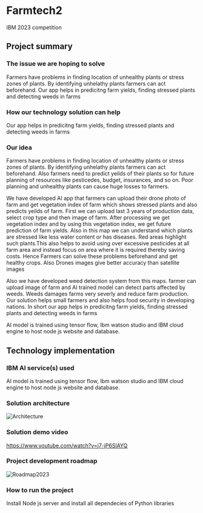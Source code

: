 # Farmtech2
IBM 2023 competition
## Project summary

### The issue we are hoping to solve
Farmers have problems in finding location of unhealthy plants or stress zones of plants. By identifying unhelathy plants farmers can act beforehand. Our app helps in predicitng farm yields, finding stressed plants and detecting weeds in farms  


### How our technology solution can help
Our app helps in predicitng farm yields, finding stressed plants and detecting weeds in farms


### Our idea
Farmers have problems in finding location of unhealthy plants or stress zones of plants. By identifying unhelathy plants farmers can act beforehand. 
Also farmers need to predict yeilds of their plants so for future planning of resources like pesticedes, budget, insurances, and so on. Poor planning and unhealthy plants can cause huge losses to farmers. 

We have developed AI app that farmers can upload their drone photo of farm and get vegetation index of farm which shows stressed plants and also predicts yeilds of farm. First we can upload last 3 years of  production data, select crop type and then image of farm. After processing we get vegetation index and by using this vegetation index, we get future prediction of farm yields. Also in this map we can understand which plants are stressed like less water content or has diseases. Red areas highlight such plants.This also helps to avoid using over excessive pesticides at all farm area and instead focus on area where it is required thereby saving costs. Hence Farmers can solve these problems beforehand and get healthy crops. Also Drones images give better accuracy than satellite images 

Also we have developed weed detection system from this maps. farmer can upload image of farm and AI trained model can detect parts affected by weeds. Weeds damages farms very severly and reduce farm production. Our solution helps small farmers and also helps food security in developing nations. In short our app helps in predicitng farm yields, finding stressed plants and detecting weeds in farms  

AI model is trained using tensor flow, Ibm watson studio and IBM cloud engine to host node js website and  database.  



## Technology implementation

### IBM AI service(s) used
AI model is trained using tensor flow, Ibm watson studio and IBM cloud engine to host node js website and  database.


### Solution architecture
![Architecture](https://github.com/Indrajeet619/Farmtech2/assets/31442399/5445209b-9a13-4e3a-ab33-41a092e96093)



### Solution demo video
https://www.youtube.com/watch?v=j7-jP6SlAYQ 


### Project development roadmap
![Roadmap2023](https://github.com/Indrajeet619/Farmtech2/assets/31442399/38aba41e-050f-4468-853e-9c33496a1cdc)



### How to run the project

Install Node js server and install all dependecies of Python libraries 

